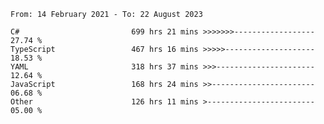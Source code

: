 <!-- [![Top Langs](https://github-readme-stats.vercel.app/api/top-langs/?username=thititongumpun&layout=compact&langs_count=7&theme=prussian)](https://github.com/thititongumpun)
[![Anurag's GitHub stats](https://github-readme-stats.vercel.app/api?username=thititongumpun&hide=stars&show_icons=true&theme=prussian)](https://github.com/thititongumpun) -->

<!--START_SECTION:waka-->

```text
From: 14 February 2021 - To: 22 August 2023

C#                         699 hrs 21 mins >>>>>>>------------------   27.74 %
TypeScript                 467 hrs 16 mins >>>>>--------------------   18.53 %
YAML                       318 hrs 37 mins >>>----------------------   12.64 %
JavaScript                 168 hrs 24 mins >>-----------------------   06.68 %
Other                      126 hrs 11 mins >------------------------   05.00 %
```

<!--END_SECTION:waka-->
